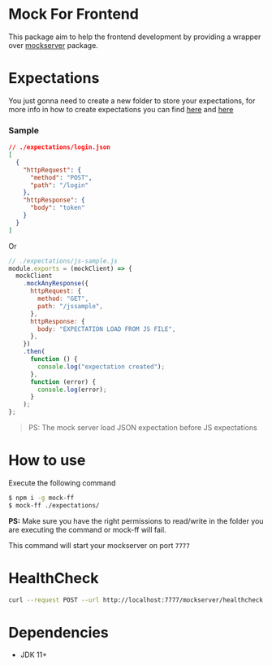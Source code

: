 # Mock For Frontend

This package aim to help the frontend development by providing a wrapper over [mockserver](https://www.mock-server.com/) package.

# Expectations

You just gonna need to create a new folder to store your expectations, for more info in how to create expectations you can find [here](https://www.mock-server.com/mock_server/creating_expectations.html) and [here](https://github.com/mock-server/mockserver-client-node/tree/master/examples)

### Sample

```json
// ./expectations/login.json
[
  {
    "httpRequest": {
      "method": "POST",
      "path": "/login"
    },
    "httpResponse": {
      "body": "token"
    }
  }
]
```

Or

```js
// ./expectations/js-sample.js
module.exports = (mockClient) => {
  mockClient
    .mockAnyResponse({
      httpRequest: {
        method: "GET",
        path: "/jssample",
      },
      httpResponse: {
        body: "EXPECTATION LOAD FROM JS FILE",
      },
    })
    .then(
      function () {
        console.log("expectation created");
      },
      function (error) {
        console.log(error);
      }
    );
};
```

> PS: The mock server load JSON expectation before JS expectations

# How to use

Execute the following command 
```sh
$ npm i -g mock-ff
$ mock-ff ./expectations/
```

**PS:** Make sure you have the right permissions to read/write in the folder you are executing the command or mock-ff will fail.

This command will start your mockserver on port `7777`

# HealthCheck

```sh
curl --request POST --url http://localhost:7777/mockserver/healthcheck
```

# Dependencies

* JDK 11+

